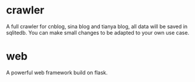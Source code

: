 # crawler
A full crawler for cnblog, sina blog and tianya blog, all data will be saved in sqlitedb.
You can make small changes to be adapted to your own use case.

# web
A powerful web framework build on flask.